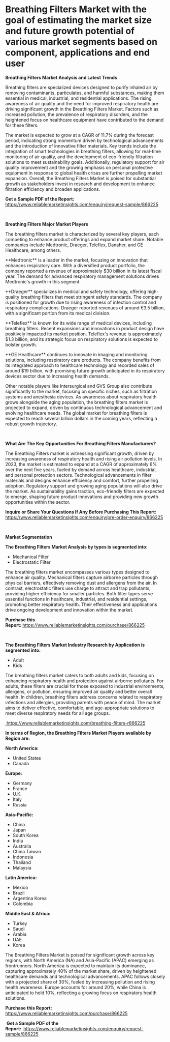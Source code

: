<p><h1>Breathing Filters Market with the goal of estimating the market size and future growth potential of various market segments based on component, applications and end user</h1></p><p><strong>Breathing Filters Market Analysis and Latest Trends</strong></p>
<p><p>Breathing filters are specialized devices designed to purify inhaled air by removing contaminants, particulates, and harmful substances, making them essential in medical, industrial, and residential applications. The rising awareness of air quality and the need for improved respiratory health are driving significant growth in the Breathing Filters Market. Factors such as increased pollution, the prevalence of respiratory disorders, and the heightened focus on healthcare equipment have contributed to the demand for these filters.</p><p>The market is expected to grow at a CAGR of 11.7% during the forecast period, indicating strong momentum driven by technological advancements and the introduction of innovative filter materials. Key trends include the integration of smart technologies in breathing filters, allowing for real-time monitoring of air quality, and the development of eco-friendly filtration solutions to meet sustainability goals. Additionally, regulatory support for air quality improvement and the growing emphasis on personal protective equipment in response to global health crises are further propelling market expansion. Overall, the Breathing Filters Market is poised for substantial growth as stakeholders invest in research and development to enhance filtration efficiency and broaden applications.</p></p>
<p><strong>Get a Sample PDF of the Report:&nbsp;</strong> <a href="https://www.reliablemarketinsights.com/enquiry/request-sample/866225?utm_campaign=2241&utm_medium=2&utm_source=Github&utm_content=ia&utm_term=13042025&utm_id=breathing-filters">https://www.reliablemarketinsights.com/enquiry/request-sample/866225</a></p>
<p>&nbsp;</p>
<p><strong>Breathing Filters Major Market Players</strong></p>
<p><p>The breathing filters market is characterized by several key players, each competing to enhance product offerings and expand market share. Notable companies include Medtronic, Draeger, Teleflex, Danaher, and GE Healthcare, among others.</p><p>**Medtronic** is a leader in the market, focusing on innovation that enhances respiratory care. With a diversified product portfolio, the company reported a revenue of approximately $30 billion in its latest fiscal year. The demand for advanced respiratory management solutions drives Medtronic's growth in this segment.</p><p>**Draeger** specializes in medical and safety technology, offering high-quality breathing filters that meet stringent safety standards. The company is positioned for growth due to rising awareness of infection control and respiratory complications. Draeger reported revenues of around €3.5 billion, with a significant portion from its medical division.</p><p>**Teleflex** is known for its wide range of medical devices, including breathing filters. Recent expansions and innovations in product design have positively impacted its market position. Teleflex's revenue is approximately $1.3 billion, and its strategic focus on respiratory solutions is expected to bolster growth.</p><p>**GE Healthcare** continues to innovate in imaging and monitoring solutions, including respiratory care products. The company benefits from its integrated approach to healthcare technology and recorded sales of around $19 billion, with promising future growth anticipated in its respiratory devices sector due to increasing health demands.</p><p>Other notable players like Intersurgical and GVS Group also contribute significantly to the market, focusing on specific niches, such as filtration systems and anesthesia devices. As awareness about respiratory health grows alongside the aging population, the breathing filters market is projected to expand, driven by continuous technological advancement and evolving healthcare needs. The global market for breathing filters is expected to reach several billion dollars in the coming years, reflecting a robust growth trajectory.</p></p>
<p>&nbsp;</p>
<p><strong>What Are The Key Opportunities For Breathing Filters Manufacturers?</strong></p>
<p><p>The Breathing Filters market is witnessing significant growth, driven by increasing awareness of respiratory health and rising air pollution levels. In 2023, the market is estimated to expand at a CAGR of approximately 6% over the next five years, fueled by demand across healthcare, industrial, and personal protection sectors. Technological advancements in filter materials and designs enhance efficiency and comfort, further propelling adoption. Regulatory support and growing aging populations will also drive the market. As sustainability gains traction, eco-friendly filters are expected to emerge, shaping future product innovations and providing new growth opportunities within the sector.</p></p>
<p><strong>Inquire or Share Your Questions If Any Before Purchasing This Report:</strong> <a href="https://www.reliablemarketinsights.com/enquiry/pre-order-enquiry/866225?utm_campaign=2241&utm_medium=2&utm_source=Github&utm_content=ia&utm_term=13042025&utm_id=breathing-filters">https://www.reliablemarketinsights.com/enquiry/pre-order-enquiry/866225</a></p>
<p>&nbsp;</p>
<p><strong>Market Segmentation</strong></p>
<p><strong>The Breathing Filters Market Analysis by types is segmented into:</strong></p>
<p><ul><li>Mechanical Filter</li><li>Electrostatic Filter</li></ul></p>
<p><p>The breathing filters market encompasses various types designed to enhance air quality. Mechanical filters capture airborne particles through physical barriers, effectively removing dust and allergens from the air. In contrast, electrostatic filters use charge to attract and trap pollutants, providing higher efficiency for smaller particles. Both filter types serve essential functions in healthcare, industrial, and residential settings, promoting better respiratory health. Their effectiveness and applications drive ongoing development and innovation within the market.</p></p>
<p><strong>Purchase this Report:&nbsp;</strong><a href="https://www.reliablemarketinsights.com/purchase/866225?utm_campaign=2241&utm_medium=2&utm_source=Github&utm_content=ia&utm_term=13042025&utm_id=breathing-filters">https://www.reliablemarketinsights.com/purchase/866225</a></p>
<p>&nbsp;</p>
<p><strong>The Breathing Filters Market Industry Research by Application is segmented into:</strong></p>
<p><ul><li>Adult</li><li>Kids</li></ul></p>
<p><p>The breathing filters market caters to both adults and kids, focusing on enhancing respiratory health and protection against airborne pollutants. For adults, these filters are crucial for those exposed to industrial environments, allergens, or pollution, ensuring improved air quality and better overall health. In children, breathing filters address concerns related to respiratory infections and allergies, providing parents with peace of mind. The market aims to deliver effective, comfortable, and age-appropriate solutions to meet diverse respiratory needs for all age groups.</p></p>
<p><a href="https://www.reliablemarketinsights.com/breathing-filters-r866225?utm_campaign=2241&utm_medium=2&utm_source=Github&utm_content=ia&utm_term=13042025&utm_id=breathing-filters">&nbsp;https://www.reliablemarketinsights.com/breathing-filters-r866225</a></p>
<p><strong>In terms of Region, the Breathing Filters Market Players available by Region are:</strong></p>
<p>
    <p> <strong> North America: </strong>
        <ul>
            <li>United States</li>
            <li>Canada</li>
        </ul>
        </p> 
    <p> <strong> Europe: </strong>
        <ul>
            <li>Germany</li>
            <li>France</li>
            <li>U.K.</li>
            <li>Italy</li>
            <li>Russia</li>
        </ul>
        </p> 
    <p> <strong> Asia-Pacific: </strong>
        <ul>
            <li>China</li>
            <li>Japan</li>
            <li>South Korea</li>
            <li>India</li>
            <li>Australia</li>
            <li>China Taiwan</li>
            <li>Indonesia</li>
            <li>Thailand</li>
            <li>Malaysia</li>
        </ul>
        </p> 
    <p> <strong> Latin America: </strong>
        <ul>
            <li>Mexico</li>
            <li>Brazil</li>
            <li>Argentina Korea</li>
            <li>Colombia</li>
        </ul>
        </p> 
    <p> <strong> Middle East & Africa: </strong>
        <ul>
            <li>Turkey</li>
            <li>Saudi</li>
            <li>Arabia</li>
            <li>UAE</li>
            <li>Korea</li>
        </ul>
    </p>
    </p>
<p><p>The Breathing Filters Market is poised for significant growth across key regions, with North America (NA) and Asia-Pacific (APAC) emerging as frontrunners. North America is expected to maintain its dominance, capturing approximately 40% of the market share, driven by heightened healthcare demands and technological advancements. APAC follows closely with a projected share of 30%, fueled by increasing pollution and rising health awareness. Europe accounts for around 20%, while China is anticipated to hold 10%, reflecting a growing focus on respiratory health solutions.</p></p>
<p><strong>Purchase this Report: </strong><a href="https://www.reliablemarketinsights.com/purchase/866225?utm_campaign=2241&utm_medium=2&utm_source=Github&utm_content=ia&utm_term=13042025&utm_id=breathing-filters">https://www.reliablemarketinsights.com/purchase/866225</a></p>
<p>&nbsp;<strong>Get a Sample PDF of the Report:&nbsp;&nbsp;</strong><a href="https://www.reliablemarketinsights.com/enquiry/request-sample/866225?utm_campaign=2241&utm_medium=2&utm_source=Github&utm_content=ia&utm_term=13042025&utm_id=breathing-filters">https://www.reliablemarketinsights.com/enquiry/request-sample/866225</a></p>
<p><strong></strong></p>
<p><p></p><p></p><p></p></p>